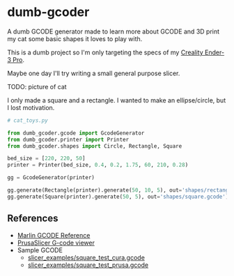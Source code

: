 # dumb-gcoder

A dumb GCODE generator made to learn more about GCODE and 3D print my cat some basic shapes it loves to play with.

This is a dumb project so I'm only targeting the specs of my 
[Creality Ender-3 Pro](https://www.creality.com/products/ender-3-pro-3d-printer).

Maybe one day I'll try writing a small general purpose slicer.

TODO: picture of cat

I only made a square and a rectangle. I wanted to make an ellipse/circle, but I lost motivation.

```py
# cat_toys.py

from dumb_gcoder.gcode import GcodeGenerator
from dumb_gcoder.printer import Printer
from dumb_gcoder.shapes import Circle, Rectangle, Square

bed_size = [220, 220, 50]
printer = Printer(bed_size, 0.4, 0.2, 1.75, 60, 210, 0.28)

gg = GcodeGenerator(printer)

gg.generate(Rectangle(printer).generate(50, 10, 5), out='shapes/rectangle.gcode')
gg.generate(Square(printer).generate(50, 5), out='shapes/square.gcode')
```

## References

- [Marlin GCODE Reference](https://marlinfw.org/meta/gcode/)
- [PrusaSlicer G-code viewer](https://help.prusa3d.com/article/prusaslicer-g-code-viewer_193152)
- Sample GCODE
  - [slicer_examples/square_test_cura.gcode](slicer_examples/square_test_cura.gcode)
  - [slicer_examples/square_test_prusa.gcode](slicer_examples/square_test_prusa.gcode)
